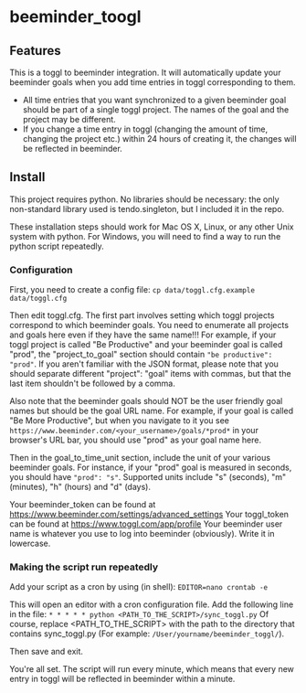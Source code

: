 # beeminder_toogl

## Features

This is a toggl to beeminder integration. It will automatically update your beeminder goals when you add time entries in toggl corresponding to them.

- All time entries that you want synchronized to a given beeminder goal should be part of a single toggl project. The names of the goal and the project may be different.
- If you change a time entry in toggl (changing the amount of time, changing the project etc.) within 24 hours of creating it, the changes will be reflected in beeminder.

## Install

This project requires python. No libraries should be necessary: the only non-standard library used is tendo.singleton, but I included it in the repo.

These installation steps should work for Mac OS X, Linux, or any other Unix system with python. For Windows, you will need to find a way to run the python script repeatedly.

### Configuration

First, you need to create a config file:
`cp data/toggl.cfg.example data/toggl.cfg`

Then edit toggl.cfg. The first part involves setting which toggl projects correspond to which beeminder goals. You need to enumerate all projects and goals here even if they have the same name!!!
For example, if your toggl project is called "Be Productive" and your beeminder goal is called "prod", the "project_to_goal" section should contain `"be productive": "prod"`. If you aren't familiar with the JSON format, please note that you should separate different "project": "goal" items with commas, but that the last item shouldn't be followed by a comma.

Also note that the beeminder goals should NOT be the user friendly goal names but should be the goal URL name. For example, if your goal is called "Be More Productive", but when you navigate to it you see `https://www.beeminder.com/<your_username>/goals/*prod*` in your browser's URL bar, you should use "prod" as your goal name here.

Then in the goal_to_time_unit section, include the unit of your various beeminder goals. For instance, if your "prod" goal is measured in seconds, you should have `"prod": "s"`. Supported units include "s" (seconds), "m" (minutes), "h" (hours) and "d" (days).

Your beeminder_token can be found at https://www.beeminder.com/settings/advanced_settings
Your toggl_token can be found at https://www.toggl.com/app/profile
Your beeminder user name is whatever you use to log into beeminder (obviously). Write it in lowercase.

### Making the script run repeatedly

Add your script as a cron by using (in shell):
`EDITOR=nano crontab -e`

This will open an editor with a cron configuration file. Add the following line in the file:
`* * * * * python <PATH_TO_THE_SCRIPT>/sync_toggl.py`
Of course, replace <PATH_TO_THE_SCRIPT> with the path to the directory that contains sync_toggl.py (For example: `/User/yourname/beeminder_toggl/`).

Then save and exit.

You're all set. The script will run every minute, which means that every new entry in toggl will be reflected in beeminder within a minute.
